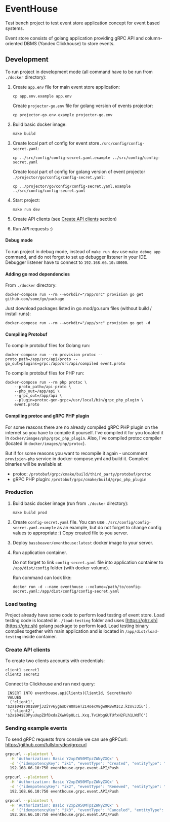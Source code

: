 # EventHouse

Test bench project to test event store application concept for event based systems.

Event store consists of golang application providing gRPC API and column-oriented DBMS (Yandex Clickhouse) to store events. 

## Development

To run project in development mode (all command have to be run from `./docker` directory):

1. Create `app.env` file for main event store application:
   ```shell
   cp app.env.example app.env
   ```

   Create `projector-go.env` file for golang version of events projector:
   ```shell
   cp projector-go.env.example projector-go.env
   ```
2. Build basic docker image:
    ```shell
    make build
    ```
3. Create local part of config for event store`./src/config/config-secret.yaml`:
   ```shell
   cp ../src/config/config-secret.yaml.example ../src/config/config-secret.yaml
   ```
   Create local part of config for golang version of event projector `./projector/go/config/config-secret.yaml`:
   ```shell
   cp ../projector/go/config/config-secret.yaml.example ../src/config/config-secret.yaml
   ```
4. Start project:
    ```shell
    make run dev
    ```
5. Create API clients (see [Create API clients](#create-api-clients) section)
6. Run API requests :)

#### Debug mode

To run project in debug mode, instead of `make run dev` use `make debug app` command, 
and do not forget to set up debugger listener in your IDE. Debugger listener have to connect to `192.168.66.10:40000`.

#### Adding go mod dependencies

From `./docker` directory:

```shell script
docker-compose run --rm --workdir="/app/src" provision go get github.com/some/go/package
```

Just download packages listed in go.mod/go.sum files (without build / install runs):
```shell script
docker-compose run --rm --workdir="/app/src" provision go get -d
```

#### Compiling Protobuf

To compile protobuf files for Golang run:
```shell script
docker-compose run --rm provision protoc --proto_path=/app/src/api/proto --go_out=plugins=grpc:/app/src/api/compiled event.proto
```

To compile protobuf files for PHP run:
```shell script
docker-compose run --rm php protoc \
    --proto_path=/api-proto \
    --php_out=/app/api \
    --grpc_out=/app/api \
    --plugin=protoc-gen-grpc=/usr/local/bin/grpc_php_plugin \
    event.proto
```

#### Compiling protoc and gRPC PHP plugin

For some reasons there are no already compiled gRPC PHP plugin on the internet so you have to compile it yourself.
I've compiled it for you located it in `docker/images/php/grpc_php_plugin`. 
Also, I've compiled protoc compiler (located in `docker/images/php/protoc`).

But if for some reasons you want to recompile it again - uncomment `provision-php` service in docker-compose.yml and build
it. Compiled binaries will be available at:
* protoc: `/protobuf/grpc/cmake/build/third_party/protobuf/protoc`
* gRPC PHP plugin: `/protobuf/grpc/cmake/build/grpc_php_plugin`

### Production

1. Build basic docker image (run from `./docker` directory):
    ```shell
    make build prod
    ```
2. Create `config-secret.yaml` file. You can use `./src/config/config-secret.yaml.example` as an example, 
   but do not forget to change config values to appropriate :) Copy created file to you server.
3. Deploy `bassbeaver/eventhouse:latest` docker image to your server.
4. Run application container. 
   
   Do not forget to link `config-secret.yaml` file into application container to `/app/dist/config` folder (with docker volume).

   Run command can look like:
   ```shell
   docker run -d --name eventhouse --volume=/path/to/config-secret.yaml:/app/dist/config/config-secret.yaml
   ```

### Load testing

Project already have some code to perform load testing of event store. Load testing code is located in `./load-testing` folder
and uses [https://ghz.sh](https://ghz.sh) golang package to perform load. Load testing binary compiles together with main application
and is located in `/app/dist/load-testing` inside container.

### Create API clients

To create two clients accounts with credentials:
```shell
client1 secret1
client2 secret2
```

Connect to Clickhouse and run next query:
```shell
 INSERT INTO eventhouse.apiClients(ClientId, SecretHash) 
 VALUES 
  ('client1', '$2a$04$YOO1B9PjJ2iYv6ygasD7WOmSeTZ14oexV8gw9RBwMIC2.kzsvJ3iu'),
  ('client2', '$2a$04$EOPyuUupZDfDxdaZXwW8pOLcL.Xxq.TviWpgGUTUfxH2FLh1LWdTC')
```

### Sending example events

To send gRPC requests from console we can use gRPCurl: https://github.com/fullstorydev/grpcurl

```bash
grpcurl --plaintext \
  -H 'Authorization: Basic Y2xpZW50MTpzZWNyZXQx' \
  -d '{"idempotencyKey": "ik1", "eventType": "Created", "entityType": "Subscription", "entityId": "sub_1", "payload": "{\"amount\":15.5,\"plan\":{\"level\":\"basic\",\"duration\":\"1m\"},\"transaction\":{\"id\":\"tr_1\",\"amount\":15.5}}"}' \
  192.168.66.10:750 eventhouse.grpc.event.API/Push
```

```bash
grpcurl --plaintext \
  -H 'Authorization: Basic Y2xpZW50MTpzZWNyZXQx' \
  -d '{"idempotencyKey": "ik2", "eventType": "Renewed", "entityType": "Subscription", "entityId": "sub_1", "payload": "{\"transaction\":{\"id\":\"tr_2\",\"amount\":15.5}}"}' \
  192.168.66.10:750 eventhouse.grpc.event.API/Push
```

```bash
grpcurl --plaintext \
  -H 'Authorization: Basic Y2xpZW50MTpzZWNyZXQx' \
  -d '{"idempotencyKey": "ik3", "eventType": "Canceled", "entityType": "Subscription", "entityId": "sub_1"}' \
  192.168.66.10:750 eventhouse.grpc.event.API/Push
```
